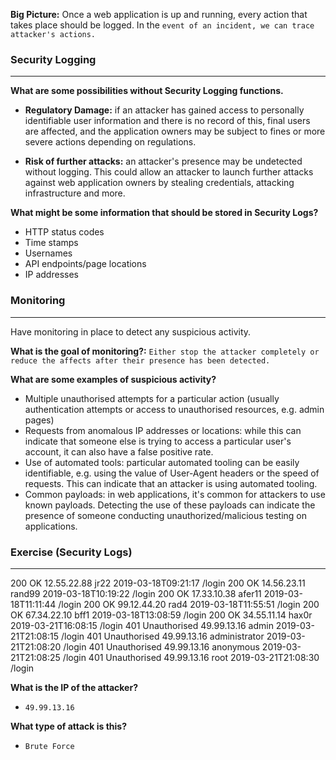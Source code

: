 
**Big Picture:** Once a web application is up and running, every action that takes place should be logged. In the `event of an incident, we can trace attacker's actions.`

### Security Logging
----
**What are some possibilities without Security Logging functions.**

- **Regulatory Damage:** if an attacker has gained access to personally identifiable user information and there is no record of this, final users are affected, and the application owners may be subject to fines or more severe actions depending on regulations.

- **Risk of further attacks:** an attacker's presence may be undetected without logging. This could allow an attacker to launch further attacks against web application owners by stealing credentials, attacking infrastructure and more.


**What might be some information that should be stored in Security Logs?**
- HTTP status codes
- Time stamps
- Usernames
- API endpoints/page locations
- IP addresses



### Monitoring
-----
Have monitoring in place to detect any suspicious activity.

**What is the goal of monitoring?:** `Either stop the attacker completely or reduce the affects after their presence has been detected.`

**What are some examples of suspicious activity?**
- Multiple unauthorised attempts for a particular action (usually authentication attempts or access to unauthorised resources, e.g. admin pages)
- Requests from anomalous IP addresses or locations: while this can indicate that someone else is trying to access a particular user's account, it can also have a false positive rate.
- Use of automated tools: particular automated tooling can be easily identifiable, e.g. using the value of User-Agent headers or the speed of requests. This can indicate that an attacker is using automated tooling.
- Common payloads: in web applications, it's common for attackers to use known payloads. Detecting the use of these payloads can indicate the presence of someone conducting unauthorized/malicious testing on applications.



### Exercise (Security Logs)
----
200 OK           12.55.22.88 jr22          2019-03-18T09:21:17 /login
200 OK           14.56.23.11 rand99        2019-03-18T10:19:22 /login
200 OK           17.33.10.38 afer11        2019-03-18T11:11:44 /login
200 OK           99.12.44.20 rad4          2019-03-18T11:55:51 /login
200 OK           67.34.22.10 bff1          2019-03-18T13:08:59 /login
200 OK           34.55.11.14 hax0r         2019-03-21T16:08:15 /login
401 Unauthorised 49.99.13.16 admin         2019-03-21T21:08:15 /login
401 Unauthorised 49.99.13.16 administrator 2019-03-21T21:08:20 /login
401 Unauthorised 49.99.13.16 anonymous     2019-03-21T21:08:25 /login
401 Unauthorised 49.99.13.16 root          2019-03-21T21:08:30 /login 

**What is the IP of the attacker?**
- `49.99.13.16`

**What type of attack is this?**
- `Brute Force`



